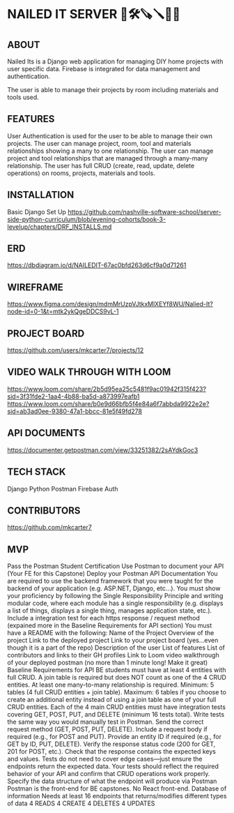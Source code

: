 # NAILED IT SERVER 🔨🛠️🪚🪛🔫🔧

## ABOUT
Nailed Its is a Django web application for managing DIY home projects with user specific data. Firebase is integrated for data management and authentication.

The user is able to manage their projects by room including materials and tools used.

## FEATURES
User Authentication is used for the user to be able to manage their own projects. The user can manage project, room, tool and materials relationships showing a many to one relationship. The user can manage project and tool relationships that are managed through a many-many relationship. The user has full CRUD (create, read, update, delete operations) on rooms, projects, materials and tools.

## INSTALLATION
Basic Django Set Up https://github.com/nashville-software-school/server-side-python-curriculum/blob/evening-cohorts/book-3-levelup/chapters/DRF_INSTALLS.md

## ERD
https://dbdiagram.io/d/NAILEDIT-67ac0bfd263d6cf9a0d71261

## WIREFRAME
https://www.figma.com/design/mdmMrUzpVJtkxMlXEYf8WU/Nalied-It?node-id=0-1&t=mtk2ykQgeDDCS9vL-1

## PROJECT BOARD
https://github.com/users/mkcarter7/projects/12

## VIDEO WALK THROUGH WITH LOOM
https://www.loom.com/share/2b5d95ea25c5481f9ac01942f315f423?sid=3f31fde2-1aa4-4b88-ba5d-a873997eafb1
https://www.loom.com/share/b0e9d66bfb5f4e84a6f7abbda9922e2e?sid=ab3ad0ee-9380-47a1-bbcc-81e5f49fd278

## API DOCUMENTS 
https://documenter.getpostman.com/view/33251382/2sAYdkGoc3

## TECH STACK
Django Python Postman Firebase Auth

## CONTRIBUTORS
https://github.com/mkcarter7

## MVP
Pass the Postman Student Certification
Use Postman to document your API (Your FE for this Capstone)
Deploy your Postman API Documentation
You are required to use the backend framework that you were taught for the backend of your application (e.g. ASP.NET, Django, etc...).
You must show your proficiency by following the Single Responsibility Principle and writing modular code, where each module has a single responsibility (e.g. displays a list of things, displays a single thing, manages application state, etc.).
Include a integration test for each https response / request method (expained more in the Baseline Requirements for API section)
You must have a README with the following:
Name of the Project
Overview of the project
Link to the deployed project
Link to your project board (yes...even though it is a part of the repo)
Description of the user
List of features
List of contributors and links to their GH profiles
Link to Loom video walkthrough of your deployed postman (no more than 1 minute long! Make it great)
Baseline Requirements for API
BE students must have at least 4 entities with full CRUD.
A join table is required but does NOT count as one of the 4 CRUD entities.
At least one many-to-many relationship is required.
Minimum: 5 tables (4 full CRUD entities + join table).
Maximum: 6 tables if you choose to create an additional entity instead of using a join table as one of your full CRUD entities.
Each of the 4 main CRUD entities must have integration tests covering GET, POST, PUT, and DELETE (minimum 16 tests total).
Write tests the same way you would manually test in Postman.
Send the correct request method (GET, POST, PUT, DELETE).
Include a request body if required (e.g., for POST and PUT).
Provide an entity ID if required (e.g., for GET by ID, PUT, DELETE).
Verify the response status code (200 for GET, 201 for POST, etc.).
Check that the response contains the expected keys and values.
Tests do not need to cover edge cases—just ensure the endpoints return the expected data.
Your tests should reflect the required behavior of your API and confirm that CRUD operations work properly.
Specify the data structure of what the endpoint will produce via Postman
Postman is the front-end for BE capstones. No React front-end.
Database of information
Needs at least 16 endpoints that returns/modifies different types of data
4 READS
4 CREATE
4 DELETES
4 UPDATES
